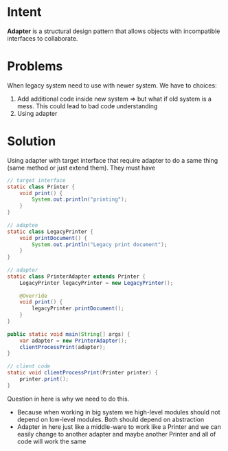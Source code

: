 # Intent
**Adapter** is a structural design pattern that allows objects with incompatible interfaces to collaborate.
# Problems
When legacy system need to use with newer system. We have to choices:
1. Add additional code inside new system => but what if old system is a mess. This could lead to bad code understanding
2. Using adapter

# Solution
Using adapter with target interface that require adapter to do a same thing (same method or just extend them). They must have 
```java
// target interface  
static class Printer {  
    void print() {  
        System.out.println("printing");  
    }  
}  
  
// adaptee  
static class LegacyPrinter {  
    void printDocument() {  
        System.out.println("Legacy print document");  
    }  
}  
  
// adapter  
static class PrinterAdapter extends Printer {  
    LegacyPrinter legacyPrinter = new LegacyPrinter();  
  
    @Override  
    void print() {  
        legacyPrinter.printDocument();  
    }  
}  
  
public static void main(String[] args) {  
    var adapter = new PrinterAdapter();  
    clientProcessPrint(adapter);  
}  
  
// client code  
static void clientProcessPrint(Printer printer) {  
    printer.print();  
}
```

Question in here is why we need to do this.
- Because when working in big system we high-level modules should not depend on low-level modules. Both should depend on abstraction
- Adapter in here just like a middle-ware to work like a Printer and we can easily change to another adapter and maybe another Printer and all of code will work the same
